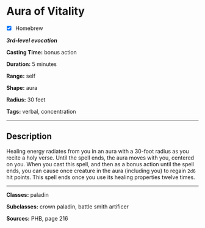 # Aura of Vitality

- [x] Homebrew

***3rd-level evocation***

**Casting Time:** bonus action

**Duration:** 5 minutes

**Range:** self

**Shape:** aura

**Radius:** 30 feet

**Tags:** verbal, concentration

---

## Description
Healing energy radiates from you in an aura with a 30-foot radius as you recite a holy verse. Until the spell ends, the aura moves with you, centered on you. When you cast this spell, and then as a bonus action until the spell ends, you can cause once creature in the aura (including you) to regain `2d6` hit points. This spell ends once you use its healing properties twelve times.

---

**Classes:** paladin

**Subclasses:** crown paladin, battle smith artificer

**Sources:** PHB, page 216

